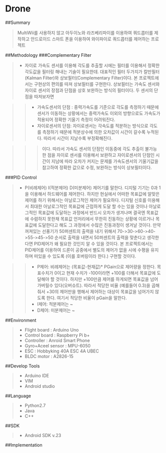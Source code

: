 # Drone
##Summary
>MultiWii를 사용하지 않고 아두이노와 라즈베리파이를 이용하여 쿼드콥터를 제작하고 안드로이드 스마트 폰을 이용하여 와이파이로 쿼드콥터를 제어하는 프로젝트

##Methodology
###Complementary Filter
>* 자이로 가속도 센서를 이용해 각도를 추출할 시에는 필터를 이용해서 정확한 각도값을 필터링 해내는 기술이 필요한데. 대표적인 필터 두가지가 칼만필터(Kalman Filter)와 상보필터(Complementary Filter)이다. 본 프로젝트에서는 구현상의 편의를 따져 상보필터를 구현한다. 상보필터는 가속도 센서와 자이로 센서의 장점과 단점을 상호 보완하는 방식의 필터이다. 두 센서의 단점을 따져보자면

>>* 가속도센서의 단점 : 중력가속도를 기준으로 각도를 측정하기 때문에 센서가 이동하는 상황에서는 중력가속도 이외의 방향으로도 가속도가 적용되어 정확한 기울기 측정이 어려워진다.
>>* 자이로센서의 단점: 자이로센서는 각속도를 적분하는 방식으로 각도를 측정하기 때문에 적분상수에 의한 오차값이 시간이 갈수록 누적된다. 따라서 시간이 지날수록 부정확해진다.

>>>이다. 따라서 가속도 센서의 단점인 이동중에 각도 추출이 불가능 한 점을 자이로 센서를 이용해서 보완하고 자이로센서의 단점인 시간이 지남에 따라 오차가 커지는 문제를 가속도센서의 기울기값을 참고하여 정확한 값으로 수정, 보완하는 방식이 상보필터이다.

###PID Control
>* P(비례제어) I(적분제어) D(미분제어) 제어기를 말한다. 디지털 기기는 0과 1을 이용해서 하드웨어를 제어한다. 하지만 현실에서 어떠한 목표값에 알맞은 제어를 하기 위해서는 아날로그적인 제어가 필요하다. 디지털 신호를 이용해서 최대한 아날로그적인 목표값에 근접하게 도달 할 수는 있을 것이나 아날로그적인 목표값에 도달하는 과정에서 반드시 오차가 생겨나며 결국엔 목표값에 수렴하지 못한채 목표값 언저리에서 무한히 진동하는 상황에 이르거나 목표값에 도달한다고 해도 그 과정에서 수많은 진동과정이 생겨날 것이다. 만약 꺼져있는 선풍기가 50퍼센트의 출력을 내기 위해서 70->30->60->40->55->45->50 순서로 출력을 내면서 50퍼센트의 출력을 맞춘다고 생각한다면 PID제어가 왜 필요한 것인지 알 수 있을 것이다. 본 프로젝트에서는 PID제어를 이용하여 드론이 공중에서 별도의 제어가 없을 시에 수평을 유지하며 떠있을 수 있도록 (이를 호버링이라 한다.) 구현할 것이다.

>>* P제어: 비례제어는 (목표값-현재값)* PGain으로 제어량을 정한다. 목표수치가 0이고 현재 수치가 -100이라면 +100를 더해서 목표값에 도달해야 할 것이다. 하지만 +100만큼 제어를 하게되면 목표값을 넘어가버릴수 있다(오버슈트). 따라서 적당한 비율 (예를들어 0.3)을 곱해줘서 +30의 제어만을 행해서 제어하는 대상이 목표값을 넘어가지 않도록 한다. 여기서 적당한 비율이 pGain을 말한다.
>>* I제어: 적분제어는 ~
>>* D제어: 미분제어는 ~

##Environment
>* Flight board : Arduino Uno
>* Control board : Raspberry Pi b+
>* Controller : Anroid Smart Phone
>* Gyro+Aceel sensor : MPU-6050
>* ESC : Hobbyking 40A ESC 4A UBEC
>* BLDC motor : A2826-15

##Develop Tools
>* Arduino IDE
>* VIM
>* Android studio

##Language
>* Python2.7
>* Java
>* C++

##SDK
>* Android SDK v.23

##Implementation

